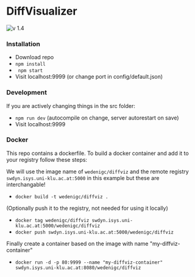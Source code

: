 # DiffVisualizer #

![v 1.4](https://img.shields.io/badge/version-1.4-brightgreen.svg)

### Installation ###

* Download repo
* ` npm install `
* ` npm start`
* Visit localhost:9999 (or change port in config/default.json)

### Development ###

If you are actively changing things in the src folder:

* ` npm run dev ` (autocompile on change, server autorestart on save)
* Visit localhost:9999 

### Docker ###

This repo contains a dockerfile. To build a docker container and add it to your registry follow these steps:

We will use the image name of `wedenigc/diffviz` and the remote registry `swdyn.isys.uni-klu.ac.at:5000` in this example but these are interchangable!

* `docker build -t wedenigc/diffviz .`

(Optionally push it to the registry, not needed for using it locally)

* `docker tag wedenigc/diffviz swdyn.isys.uni-klu.ac.at:5000/wedenigc/diffviz`
* `docker push swdyn.isys.uni-klu.ac.at:5000/wedenigc/diffviz`

Finally create a container based on the image with name "my-diffviz-container"

* `docker run -d -p 80:9999 --name "my-diffviz-container" 
swdyn.isys.uni-klu.ac.at:8080/wedenigc/diffviz `